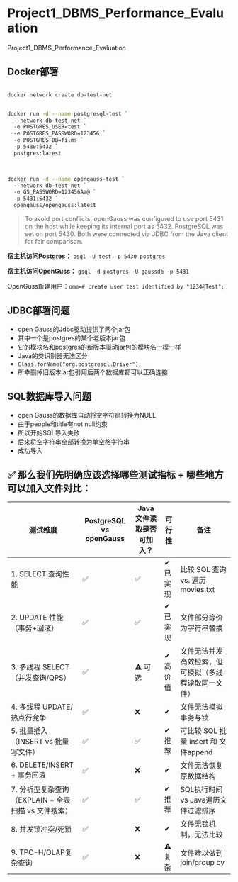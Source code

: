 # Project1_DBMS_Performance_Evaluation
Project1_DBMS_Performance_Evaluation

## Docker部署
```bash

docker network create db-test-net

```

```bash

docker run -d --name postgresql-test `
  --network db-test-net `
  -e POSTGRES_USER=test `
  -e POSTGRES_PASSWORD=123456 `
  -e POSTGRES_DB=films `
  -p 5430:5432 `
  postgres:latest
  
```

```bash

docker run -d --name opengauss-test `
  --network db-test-net `
  -e GS_PASSWORD=123456Aa@ `
  -p 5431:5432 `
  opengauss/opengauss:latest


```

> To avoid port conflicts, openGauss was configured to use port 5431 on the host while keeping its internal port as 5432. PostgreSQL was set on port 5430. Both were connected via JDBC from the Java client for fair comparison.

**宿主机访问Postgres：** `psql -U test -p 5430 postgres`

**宿主机访问OpenGuss：** `gsql -d postgres -U gaussdb -p 5431`

OpenGuss新建用户：`omm=# create user test identified by "1234@Test";`

## JDBC部署问题
+ open Gauss的Jdbc驱动提供了两个jar包
+ 其中一个是postgres的某个老版本jar包
+ 它的模块名和postgres的新版本驱动jar包的模块名一模一样
+ Java的类识别器无法区分
+ `Class.forName("org.postgresql.Driver");`
+ 所幸删掉旧版本jar包引用后两个数据库都可以正确连接

## SQL数据库导入问题
+ open Gauss的数据库自动将空字符串转换为NULL
+ 由于people和title有not null约束
+ 所以开始SQL导入失败
+ 后来将空字符串全部转换为单空格字符串
+ 成功导入

## ✅ 那么我们先明确应该选择哪些测试指标 + 哪些地方可以加入文件对比：
| 测试维度  | PostgreSQL vs openGauss     | Java 文件读取是否可加入？           | 可行性                      | 备注                           |
|-------|-----------------------------|---------------------------|--------------------------|------------------------------|
| 1. SELECT 查询性能 | ✅                           | ✅                         | ✔ 已实现                    | 比较 SQL 查询 vs. 遍历 movies.txt  |
| 2. UPDATE 性能（事务+回滚）| ✅                           | ✅                         | ✔ 已实现                    | 文件部分等价为字符串替换                 |
| 3. 多线程 SELECT（并发查询/QPS）| ✅                           | ⚠ 可选                      | ✔ 高价值                    | 文件无法并发高效检索，但可模拟（多线程读取同一文件）   |
| 4. 多线程 UPDATE/热点行竞争| ✅	                          | ❌                         | ✔	| 文件无法模拟事务与锁                   |
| 5. 批量插入（INSERT vs 批量写文件）| ✅                           | ✅                         | ✔ 推荐                     | 可比较 SQL 批量 insert 和 文件append |
| 6. DELETE/INSERT + 事务回滚| ✅                           | ❌                         | ✔                        | 文件无法恢复原数据结构                  |
| 7. 分析型复杂查询（EXPLAIN + 全表扫描 vs 文件搜索）| ✅                           | ✅                         | ✔ 推荐	                    | SQL执行时间 vs Java遍历文件过滤排序      |
| 8. 并发锁冲突/死锁| ✅| ❌| ✔	                       | 文件无锁机制，无法比较                  |
| 9. TPC-H/OLAP复杂查询| ✅| ❌	| ⚠复杂	| 文件难以做到 join/group by         |